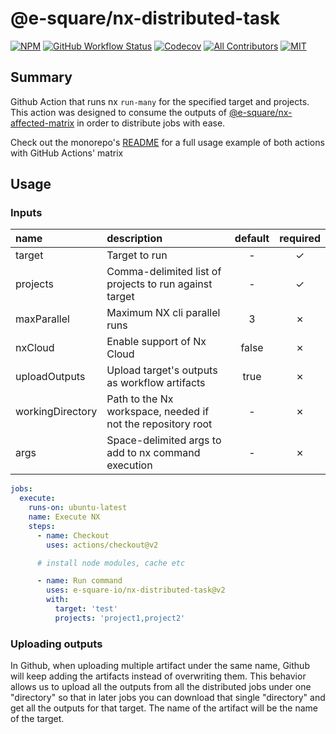 # @e-square/nx-distributed-task

[![NPM](https://img.shields.io/github/package-json/v/e-square-io/nx-distributed-task?&logo=npm&style=flat-square)]()
[![GitHub Workflow Status](https://img.shields.io/github/workflow/status/e-square-io/nx-github-actions/Main%20Workflow/main?event=push&logo=github&style=flat-square)](https://github.com/e-square-io/nx-github-actions/actions/workflows/main.yml)
[![Codecov](https://img.shields.io/codecov/c/github/e-square-io/nx-github-actions?logo=codecov&style=flat-square&token=PVPVUJAD1X)](https://app.codecov.io/gh/e-square-io/nx-github-actions)
[![All Contributors](https://img.shields.io/badge/all_contributors-1-orange.svg?style=flat-square)](https://github.com/e-square-io/nx-github-actions#contributors-)
[![MIT](https://img.shields.io/packagist/l/doctrine/orm.svg?style=flat-square)](https://github.com/e-square-io/nx-github-actions/blob/main/LICENSE)

## Summary

Github Action that runs nx `run-many` for the specified target and projects.  
This action was designed to consume the outputs of [@e-square/nx-affected-matrix](https://github.com/marketplace/actions/nx-affected-task) in order to distribute jobs with ease.

Check out the monorepo's [README](https://github.com/e-square-io/nx-github-actions#usage) for a full usage example of both actions with GitHub Actions' matrix

## Usage

### Inputs

| name             | description                                                 | default | required |
| :--------------- | :---------------------------------------------------------- | :-----: | :------: |
| target           | Target to run                                               |    -    | &check;  |
| projects         | Comma-delimited list of projects to run against target      |    -    | &check;  |
| maxParallel      | Maximum NX cli parallel runs                                |    3    | &cross;  |
| nxCloud          | Enable support of Nx Cloud                                  |  false  | &cross;  |
| uploadOutputs    | Upload target's outputs as workflow artifacts               |  true   | &cross;  |
| workingDirectory | Path to the Nx workspace, needed if not the repository root |    -    | &cross;  |
| args             | Space-delimited args to add to nx command execution         |    -    | &cross;  |

```yaml
jobs:
  execute:
    runs-on: ubuntu-latest
    name: Execute NX
    steps:
      - name: Checkout
        uses: actions/checkout@v2

      # install node modules, cache etc

      - name: Run command
        uses: e-square-io/nx-distributed-task@v2
        with:
          target: 'test'
          projects: 'project1,project2'
```

### Uploading outputs

In Github, when uploading multiple artifact under the same name, Github will keep adding the artifacts instead of overwriting them.
This behavior allows us to upload all the outputs from all the distributed jobs under one "directory" so that in later jobs you can download that single "directory" and get all the outputs for that target.
The name of the artifact will be the name of the target.
